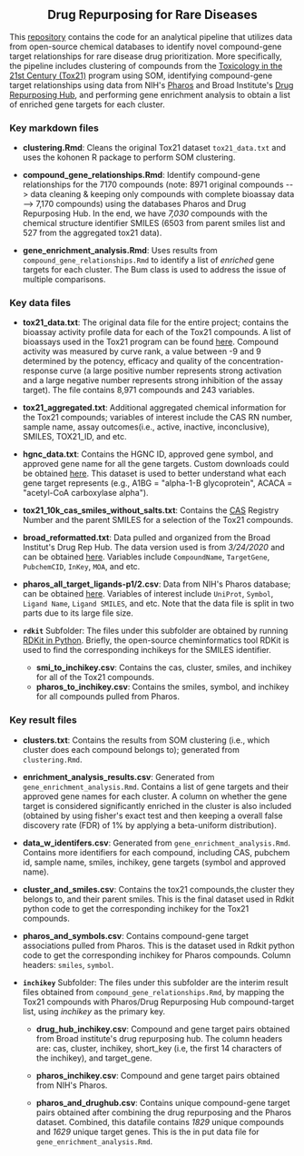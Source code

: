 <h2 align="center">Drug Repurposing for Rare Diseases</h2>

This [repository](https://github.com/ncats/drug_rep) contains the code for an analytical pipeline that utilizes data from open-source chemical databases to identify novel compound-gene target relationships for rare disease drug prioritization. More specifically, the pipeline includes clustering of compounds from the [Toxicology in the 21st Century (Tox21)](https://ntp.niehs.nih.gov/whatwestudy/tox21/index.html) program using SOM, identifying compound-gene target relationships using data from NIH's [Pharos](https://pharos.nih.gov/) and Broad Institute's [Drug Repurposing Hub](https://www.broadinstitute.org/drug-repurposing-hub), and performing gene enrichment analysis to obtain a list of enriched gene targets for each cluster. 

### Key markdown files

- **clustering.Rmd**: Cleans the original Tox21 dataset `tox21_data.txt` and uses the kohonen R package to perform SOM clustering. 

- **compound_gene_relationships.Rmd**: Identify compound-gene relationships for the 7170 compounds (note: 8971 original compounds --> data cleaning & keeping only compounds with complete bioassay data --> 7,170 compounds) using the databases Pharos and Drug Repurposing Hub. In the end, we have *7,030* compounds with the chemical structure identifier SMILES (6503 from parent smiles list and 527 from the aggregated tox21 data).

- **gene_enrichment_analysis.Rmd**: Uses results from `compound_gene_relationships.Rmd` to identify a list of *enriched* gene targets for each cluster. The Bum class is used to address the issue of multiple comparisons. 


### Key data files 
- **tox21_data.txt**: The original data file for the entire project; contains the bioassay activity profile data for each of the Tox21 compounds. A list of bioassays used in the Tox21 program can be found [here](https://tripod.nih.gov//tox21/pubdata/). Compound activity was measured by curve rank, a value between -9 and 9 determined by the potency, efficacy and quality of the concentration-response curve (a large positive number represents strong activation and a large negative number represents strong inhibition of the assay target). The file contains 8,971 compounds and 243 variables. 

- **tox21_aggregated.txt**: Additional aggregated chemical information for the Tox21 compounds; variables of interest include the CAS RN number, sample name, assay outcomes(i.e., active, inactive, inconclusive), SMILES, TOX21_ID, and etc. 

- **hgnc_data.txt**: Contains the HGNC ID, approved gene symbol, and approved gene name for all the gene targets. Custom downloads could be obtained [here](https://www.genenames.org/download/custom/). This dataset is used to better understand what each gene target represents (e.g., A1BG = "alpha-1-B glycoprotein", ACACA	= "acetyl-CoA carboxylase alpha").

- **tox21_10k_cas_smiles_without_salts.txt**: Contains the [CAS](https://www.cas.org/cas-data/cas-registry) Registry Number and the parent SMILES for a selection of the Tox21 compounds.

- **broad_reformatted.txt**: Data pulled and organized from the Broad Institut's Drug Rep Hub. The data version used is from *3/24/2020* and can be obtained [here](https://clue.io/repurposing#download-data). Variables include `CompoundName`, `TargetGene`,	`PubchemCID`, `InKey`, `MOA`, and etc. 

- **pharos_all_target_ligands-p1/2.csv**: Data from NIH's Pharos database; can be obtained [here](https://pharos.nih.gov/targets). Variables of interest include `UniProt`, `Symbol`, `Ligand Name`, `Ligand SMILES`, and etc. Note that the data file is split in two parts due to its large file size. 

- **`rdkit`** Subfolder: The files under this subfolder are obtained by running [RDKit in Python](https://github.com/ncats/drug_rep/tree/main/rdkit). Briefly, the open-source cheminformatics tool RDKit is used to find the corresponding inchikeys for the SMILES identifier. 
  - **smi_to_inchikey.csv**: Contains the cas, cluster, smiles, and inchikey for all of the Tox21 compounds. 
  - **pharos_to_inchikey.csv**: Contains the smiles, symbol, and inchikey for all compounds pulled from Pharos. 


### Key result files
- **clusters.txt**: Contains the results from SOM clustering (i.e., which cluster does each compound belongs to); generated from `clustering.Rmd`.

- **enrichment_analysis_results.csv**: Generated from `gene_enrichment_analysis.Rmd`. Contains a list of gene targets and their approved gene names for each cluster. A column on whether the gene target is considered significantly enriched in the cluster is also included (obtained by using fisher's exact test and then keeping a overall false discovery rate (FDR) of 1% by applying a beta-uniform distribution). 

- **data_w_identifers.csv**: Generated from `gene_enrichment_analysis.Rmd`. Contains more identifiers for each compound, including CAS, pubchem id, sample name, smiles, inchikey, gene targets (symbol and approved name). 

- **cluster_and_smiles.csv**: Contains the tox21 compounds,the cluster they belongs to, and their parent smiles. This is the final dataset used in Rdkit python code to get the corresponding inchikey for the Tox21 compounds.

- **pharos_and_symbols.csv**: Contains compound-gene target associations pulled from Pharos. This is the dataset used in Rdkit python code to get the corresponding inchikey for Pharos compounds. Column headers: `smiles`, `symbol`. 

- **`inchikey`** Subfolder: The files under this subfolder are the interim result files obtained from `compound_gene_relationships.Rmd`, by mapping the Tox21 compounds with Pharos/Drug Repurposing Hub compound-target list, using *inchikey* as the primary key.  
  - **drug_hub_inchikey.csv**: Compound and gene target pairs obtained from Broad institute's drug repurposing hub. The column headers are: cas, cluster, inchikey, short_key (i.e, the first 14 characters of the inchikey), and target_gene.

  - **pharos_inchikey.csv**: Compound and gene target pairs obtained from NIH's Pharos. 

  - **pharos_and_drughub.csv**: Contains unique compound-gene target pairs obtained after combining the drug repurposing and the Pharos dataset. Combined, this datafile contains *1829* unique compounds and *1629* unique target genes. This is the in put data file for `gene_enrichment_analysis.Rmd`. 

